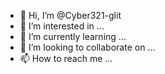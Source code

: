 - 👋 Hi, I’m @Cyber321-glit
- 👀 I’m interested in ...
- 🌱 I’m currently learning ...
- 💞️ I’m looking to collaborate on ...
- 📫 How to reach me ...

<!---
Cyber321-glit/Cyber321-glit is a ✨ special ✨ repository because its `README.md` (this file) appears on your GitHub profile.
You can click the Preview link to take a look at your changes.
--->
